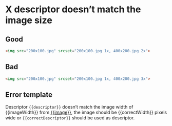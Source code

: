 # X descriptor doesn’t match the image size

## Good

```html
<img src="200x100.jpg" srcset="200x100.jpg 1x, 400x200.jpg 2x">
```

## Bad

```html
<img src="200x100.jpg" srcset="200x100.jpg 1x, 400x200.jpg 3x">
```

## Error template

Descriptor `{{descriptor}}` doesn’t match the image width of {{imageWidth}} from [{{image}}]({{imageUrl}}), the image should be {{correctWidth}} pixels wide or `{{correctDescriptor}}` should be used as descriptor.
